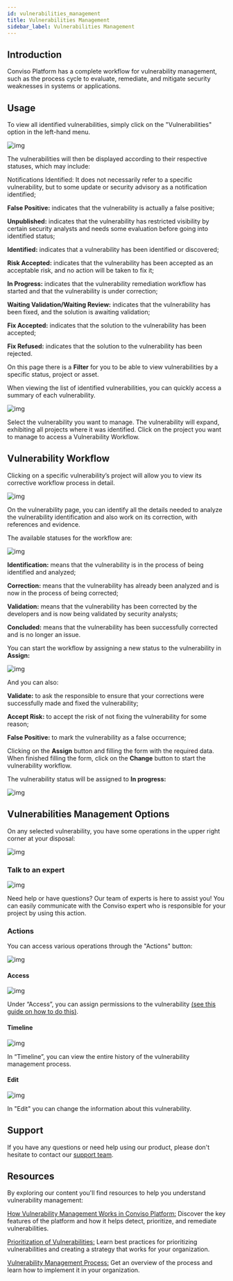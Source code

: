 ```yaml
---
id: vulnerabilities_management
title: Vulnerabilities Management
sidebar_label: Vulnerabilities Management
---
```


## Introduction
Conviso Platform has a complete workflow for vulnerability management, such as the process cycle to evaluate, remediate, and mitigate security weaknesses in systems or applications. 

## Usage
To view all identified vulnerabilities, simply click on the "Vulnerabilities" option in the left-hand menu. 

<div style={{textAlign: 'center'}}>

![img](../../static/img/vulnerabilities_management-img1.png)

</div>

The vulnerabilities will then be displayed according to their respective statuses, which may include:

Notifications Identified: It does not necessarily refer to a specific vulnerability, but to some update or security advisory as a notification identified;

**False Positive:** indicates that the vulnerability is actually a false positive;

**Unpublished:** indicates that the vulnerability has restricted visibility by certain security analysts and needs some evaluation before going into identified status;

**Identified:** indicates that a vulnerability has been identified or discovered;

**Risk Accepted:** indicates that the vulnerability has been accepted as an acceptable risk, and no action will be taken to fix it;

**In Progress:** indicates that the vulnerability remediation workflow has started and that the vulnerability is under correction;

**Waiting Validation/Waiting Review:**  indicates that the vulnerability has been fixed, and the solution is awaiting validation;

**Fix Accepted:** indicates that the solution to the vulnerability has been accepted;

**Fix Refused:** indicates that the solution to the vulnerability has been rejected.

On this page there is a **Filter** for you to be able to view vulnerabilities by a specific status, project or asset.

When viewing the list of identified vulnerabilities, you can quickly access a summary of each vulnerability. 

<div style={{textAlign: 'center'}}>

![img](../../static/img/vulnerabilities_management-img2.png)

</div>

Select the vulnerability you want to manage. The vulnerability will expand, exhibiting all projects where it was identified. Click on the project you want to manage to access a Vulnerability Workflow.

## Vulnerability Workflow

Clicking on a specific vulnerability’s project will allow you to view its corrective workflow process in detail.

<div style={{textAlign: 'center'}}>

![img](../../static/img/vulnerabilities_management-img3.png)

</div>

On the vulnerability page, you can identify all the details needed to analyze the vulnerability identification and also work on its correction, with references and evidence.

The available statuses for the workflow are:


<div style={{textAlign: 'center'}}>

![img](../../static/img/vulnerabilities_management-img4.png)

</div>

**Identification:** means that the vulnerability is in the process of being identified and analyzed;

**Correction:** means that the vulnerability has already been analyzed and is now in the process of being corrected;

**Validation:** means that the vulnerability has been corrected by the developers and is now being validated by security analysts;

**Concluded:** means that the vulnerability has been successfully corrected and is no longer an issue.

You can start the workflow by assigning a new status to the vulnerability in **Assign:**

<div style={{textAlign: 'center'}}>

![img](../../static/img/vulnerabilities_management-img5.png)

</div>

And you can also:

**Validate:** to ask the responsible to ensure that your corrections were successfully made and fixed the vulnerability;

**Accept Risk:** to accept the risk of not fixing the vulnerability for some reason;

**False Positive:** to mark the vulnerability as a false occurrence;

Clicking on the **Assign** button and filling the form with the required data. When finished filling the form, click on the **Change** button to start the vulnerability workflow. 

The vulnerability status will be assigned to **In progress:**

<div style={{textAlign: 'center'}}>

![img](../../static/img/vulnerabilities_management-img6.png)

</div>

## Vulnerabilities Management Options

On any selected vulnerability, you have some operations in the upper right corner at your disposal:

<div style={{textAlign: 'center'}}>

![img](../../static/img/vulnerabilities_management-img7.png)

</div>

### Talk to an expert

<div style={{textAlign: 'center'}}>

![img](../../static/img/vulnerabilities_management-img8.png)

</div>

Need help or have questions? Our team of experts is here to assist you! You can easily communicate with the Conviso expert who is responsible for your project by using this action.


### Actions
You can access various operations through the "Actions" button:

<div style={{textAlign: 'center'}}>

![img](../../static/img/vulnerabilities_management-img9.png)

</div>

#### Access

<div style={{textAlign: 'center'}}>

![img](../../static/img/vulnerabilities_management-img10.png)

</div>

Under “Access”, you can assign permissions to the vulnerability [(see this guide on how to do this)](./user_management).

#### Timeline

<div style={{textAlign: 'center'}}>

![img](../../static/img/vulnerabilities_management-img11.png)

</div>

In “Timeline”, you can view the entire history of the vulnerability management process.

#### Edit

<div style={{textAlign: 'center'}}>

![img](../../static/img/vulnerabilities_management-img12.png)

</div>

In "Edit" you can change the information about this vulnerability.

## Support
If you have any questions or need help using our product, please don't hesitate to contact our [support team](mailto:support@convisoappsec.com).

## Resources
By exploring our content you'll find resources to help you understand vulnerability management:

[How Vulnerability Management Works in Conviso Platform:](https://bit.ly/3LBxR0m) Discover the key features of the platform and how it helps detect, prioritize, and remediate vulnerabilities.

[Prioritization of Vulnerabilities:](https://bit.ly/3LBxR0m) Learn best practices for prioritizing vulnerabilities and creating a strategy that works for your organization.

[Vulnerability Management Process:](https://bit.ly/3LgMDIn) Get an overview of the process and learn how to implement it in your organization.